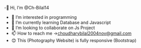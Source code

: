 -👋 Hi, I’m @Ch-Bilal14
- 👀 I’m interested in programming
- 🌱 I’m currently learning Database and Javascript
- 💞️ I’m looking to collaborate on Js Project
- 📫 How to reach me ->choudharybilal2004nov@gmail.com
- 😊 This (Photography Website) is fully responsive (Bootstrap)
  
